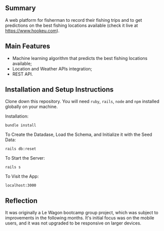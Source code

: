 ## Summary

A web platform for fisherman to record their fishing trips and to get predictions on the best fishing locations available (check it live at https://www.hookeu.com).

## Main Features

- Machine learning algorithm that predicts the best fishing locations available;
- Location and Weather APIs integration;
- REST API.

## Installation and Setup Instructions

Clone down this repository. You will need `ruby`, `rails`, `node` and `npm` installed globally on your machine.

Installation:

`bundle install`

To Create the Datadase, Load the Schema, and Initialize it with the Seed Data:

`rails db:reset`

To Start the Server:

`rails s`

To Visit the App:

`localhost:3000`

## Reflection

It was originally a Le Wagon bootcamp group project, which was subject to improvements in the following months.
It's initial focus was on the mobile users, and it was not upgraded to be responsive on larger devices.
